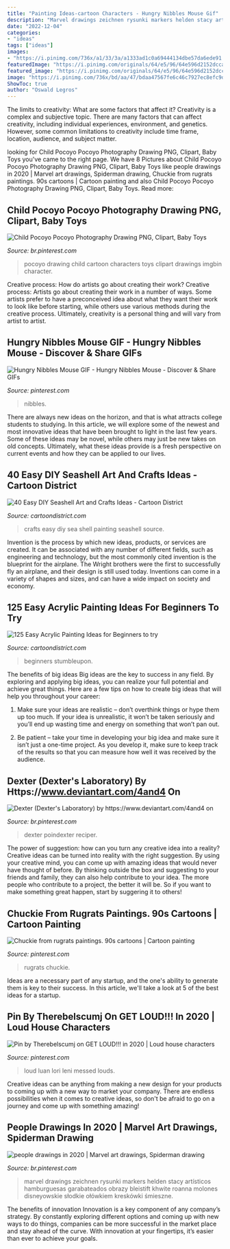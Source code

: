```yaml
---
title: "Painting Ideas-cartoon Characters - Hungry Nibbles Mouse Gif"
description: "Marvel drawings zeichnen rysunki markers helden stacy artísticos hamburguesas garabateados obrazy bleistift khwite roanna molones disneyowskie słodkie ołówkiem kreskówki śmieszne"
date: "2022-12-04"
categories:
- "ideas"
tags: ["ideas"]
images:
- "https://i.pinimg.com/736x/a1/33/3a/a1333ad1c0a69444134dbe57da6ede91.jpg"
featuredImage: "https://i.pinimg.com/originals/64/e5/96/64e596d2152dcca8d074853bc8fa8415.jpg"
featured_image: "https://i.pinimg.com/originals/64/e5/96/64e596d2152dcca8d074853bc8fa8415.jpg"
image: "https://i.pinimg.com/736x/bd/aa/47/bdaa47567fe6c46c7927ec8efc9d9118.jpg"
ShowToc: true
author: "Oswald Legros"
---
```



The limits to creativity: What are some factors that affect it?
Creativity is a complex and subjective topic. There are many factors that can affect creativity, including individual experiences, environment, and genetics. However, some common limitations to creativity include time frame, location, audience, and subject matter.

	

		
looking for Child Pocoyo Pocoyo Photography Drawing PNG, Clipart, Baby Toys you've came to the right page. We have 8 Pictures about Child Pocoyo Pocoyo Photography Drawing PNG, Clipart, Baby Toys like people drawings in 2020 | Marvel art drawings, Spiderman drawing, Chuckie from rugrats paintings. 90s cartoons | Cartoon painting and also Child Pocoyo Pocoyo Photography Drawing PNG, Clipart, Baby Toys. Read more:
		
    
## Child Pocoyo Pocoyo Photography Drawing PNG, Clipart, Baby Toys

<img loading=lazy src="https://i.pinimg.com/736x/bd/aa/47/bdaa47567fe6c46c7927ec8efc9d9118.jpg" onerror="this.onerror=null;this.src='https://tse4.mm.bing.net/th?id=OIP.eOaRpbj6ioqEZvK_GSsfCwHaJT&amp;pid=15.1';" alt="Child Pocoyo Pocoyo Photography Drawing PNG, Clipart, Baby Toys">

_Source: br.pinterest.com_

>pocoyo drawing child cartoon characters toys clipart drawings imgbin character. 

	

Creative process: How do artists go about creating their work?
Creative process: Artists go about creating their work in a number of ways. Some artists prefer to have a preconceived idea about what they want their work to look like before starting, while others use various methods during the creative process. Ultimately, creativity is a personal thing and will vary from artist to artist.

    
## Hungry Nibbles Mouse GIF - Hungry Nibbles Mouse - Discover &amp; Share GIFs

<img loading=lazy src="https://i.pinimg.com/736x/36/e4/e6/36e4e6217b56fd4c7b7a11041eba3d78.jpg" onerror="this.onerror=null;this.src='https://tse4.mm.bing.net/th?id=OIP.wezoaRsi6EKl6qLq1NEo0QHaFj&amp;pid=15.1';" alt="Hungry Nibbles Mouse GIF - Hungry Nibbles Mouse - Discover &amp; Share GIFs">

_Source: pinterest.com_

>nibbles. 

	

There are always new ideas on the horizon, and that is what attracts college students to studying. In this article, we will explore some of the newest and most innovative ideas that have been brought to light in the last few years. Some of these ideas may be novel, while others may just be new takes on old concepts. Ultimately, what these ideas provide is a fresh perspective on current events and how they can be applied to our lives.

    
## 40 Easy DIY Seashell Art And Crafts Ideas - Cartoon District

<img loading=lazy src="http://www.cartoondistrict.com/wp-content/uploads/2018/12/Easy-DIY-Sea-Shell-Art-and-Crafts-Ideas-36.jpg" onerror="this.onerror=null;this.src='https://tse2.mm.bing.net/th?id=OIP.gmo2NLimi1S__QFc6moRiwHaHw&amp;pid=15.1';" alt="40 Easy DIY Seashell Art and Crafts Ideas - Cartoon District">

_Source: cartoondistrict.com_

>crafts easy diy sea shell painting seashell source. 

	

Invention is the process by which new ideas, products, or services are created. It can be associated with any number of different fields, such as engineering and technology, but the most commonly cited invention is the blueprint for the airplane. The Wright brothers were the first to successfully fly an airplane, and their design is still used today. Inventions can come in a variety of shapes and sizes, and can have a wide impact on society and economy.

    
## 125 Easy Acrylic Painting Ideas For Beginners To Try

<img loading=lazy src="http://www.cartoondistrict.com/wp-content/uploads/2017/02/Easy-Acrylic-Painting-Ideas-for-Beginners00000-1.jpg" onerror="this.onerror=null;this.src='https://tse3.mm.bing.net/th?id=OIP._vaVrVgF27BN8jD8wF0OZQHaNp&amp;pid=15.1';" alt="125 Easy Acrylic Painting Ideas for Beginners to try">

_Source: cartoondistrict.com_

>beginners stumbleupon. 

	

The benefits of big ideas
Big ideas are the key to success in any field. By exploring and applying big ideas, you can realize your full potential and achieve great things. Here are a few tips on how to create big ideas that will help you throughout your career:
1. Make sure your ideas are realistic – don’t overthink things or hype them up too much. If your idea is unrealistic, it won’t be taken seriously and you’ll end up wasting time and energy on something that won’t pan out.

2. Be patient – take your time in developing your big idea and make sure it isn’t just a one-time project. As you develop it, make sure to keep track of the results so that you can measure how well it was received by the audience.


    
## Dexter (Dexter&#039;s Laboratory) By Https://www.deviantart.com/4and4 On

<img loading=lazy src="https://i.pinimg.com/736x/6c/7d/bd/6c7dbd5e75f66d685648fd21a98c452e.jpg" onerror="this.onerror=null;this.src='https://tse1.mm.bing.net/th?id=OIP.syNXvZUBc1BRq3xjiLmfAgHaHo&amp;pid=15.1';" alt="Dexter (Dexter&#039;s Laboratory) by https://www.deviantart.com/4and4 on">

_Source: br.pinterest.com_

>dexter poindexter reciper. 

	

The power of suggestion: how can you turn any creative idea into a reality?
Creative ideas can be turned into reality with the right suggestion. By using your creative mind, you can come up with amazing ideas that would never have thought of before. By thinking outside the box and suggesting to your friends and family, they can also help contribute to your idea. The more people who contribute to a project, the better it will be. So if you want to make something great happen, start by suggering it to others!

    
## Chuckie From Rugrats Paintings. 90s Cartoons | Cartoon Painting

<img loading=lazy src="https://i.pinimg.com/736x/40/76/dd/4076dd4f9b6efcaff7d64357f1ff65fe--s-cartoons-rugrats.jpg" onerror="this.onerror=null;this.src='https://tse2.mm.bing.net/th?id=OIP.tWaL3PDxVXMZBxOuBbEiYQHaGE&amp;pid=15.1';" alt="Chuckie from rugrats paintings. 90s cartoons | Cartoon painting">

_Source: pinterest.com_

>rugrats chuckie. 

	

Ideas are a necessary part of any startup, and the one's ability to generate them is key to their success. In this article, we'll take a look at 5 of the best ideas for a startup.

    
## Pin By Therebelscumj On GET LOUD!!! In 2020 | Loud House Characters

<img loading=lazy src="https://i.pinimg.com/736x/a1/33/3a/a1333ad1c0a69444134dbe57da6ede91.jpg" onerror="this.onerror=null;this.src='https://tse2.mm.bing.net/th?id=OIP.o7E_o-rGGvWLCM1VfO_e1gAAAA&amp;pid=15.1';" alt="Pin by Therebelscumj on GET LOUD!!! in 2020 | Loud house characters">

_Source: pinterest.com_

>loud luan lori leni messed louds. 

	

Creative ideas can be anything from making a new design for your products to coming up with a new way to market your company. There are endless possibilities when it comes to creative ideas, so don't be afraid to go on a journey and come up with something amazing!

    
## People Drawings In 2020 | Marvel Art Drawings, Spiderman Drawing

<img loading=lazy src="https://i.pinimg.com/originals/64/e5/96/64e596d2152dcca8d074853bc8fa8415.jpg" onerror="this.onerror=null;this.src='https://tse1.mm.bing.net/th?id=OIP.e65yeEcbdCrd18urvwzNwAHaJ3&amp;pid=15.1';" alt="people drawings in 2020 | Marvel art drawings, Spiderman drawing">

_Source: br.pinterest.com_

>marvel drawings zeichnen rysunki markers helden stacy artísticos hamburguesas garabateados obrazy bleistift khwite roanna molones disneyowskie słodkie ołówkiem kreskówki śmieszne. 

	

The benefits of innovation
Innovation is a key component of any company’s strategy. By constantly exploring different options and coming up with new ways to do things, companies can be more successful in the market place and stay ahead of the curve. With innovation at your fingertips, it’s easier than ever to achieve your goals.

